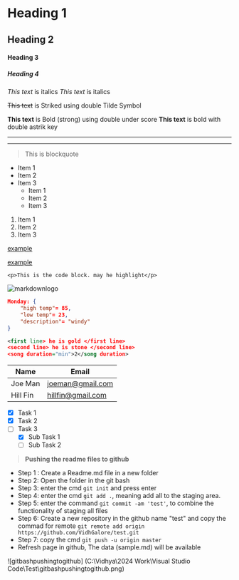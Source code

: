 <!-- Headings -->
# Heading 1
## Heading 2
#### Heading 3
##### Heading 4

<!-- Itallics -->
*This text* is italics
_This text_ is italics

<!-- Strikethrough -->
~~This text~~ is Striked using double Tilde Symbol
<!-- Strong -->
__This text__ is Bold (strong) using double under score
**This text** is bold with double astrik key

<!-- Horizontal Line -->
___
---

<!-- BlockQuote -->
>This is blockquote

<!-- UL-->
* Item 1
* Item 2
* Item 3
  * Item 1
  * Item 2
  * Item 3

<!-- NL-->
1. Item 1
1. Item 2
1. Item 3

<!-- Links-->
[example](https://www.example.com")

[example](https://www.example.com "practicesite")

<!-- code block -->
`<p>This is the code block. may he highlight</p>`

<!-- images -->
![markdownlogo](https://icons8.com/icon/21831/markdown.png)

<!-- github markdown -->

```JSON Weather forecast
Monday: {
    "high temp"= 85,
    "low temp"= 23,
    "description"= "windy"
}
```

```XML song
<first line> he is gold </first line>
<second line> he is stone </second line>
<song duration="min">2</song duration>
```
<!-- tables -->

| Name    |  Email            |
| ------- | ------------------|
| Joe Man | joeman@gmail.com  |
| Hill Fin| hillfin@gmail.com |

<!-- task lists-->
* [x] Task 1
* [x] Task 2
* [ ] Task 3
  * [x] Sub Task 1
  * [ ] Sub Task 2

>**Pushing the readme files to github**

* Step 1 : Create a Readme.md file in a new folder
* Step 2: Open the folder in the git bash
* Step 3: enter the cmd ```git init``` and press enter
* Step 4: enter the cmd ```git add .```, meaning add all to the staging area.
* Step 5: enter the command ```git commit -am 'test'```, to combine the functionality of staging  all files 
* Step 6: Create a new repository in the github name "test" and copy the commad for remote ```git remote add origin https://github.com/VidhGalore/test.git```
* Step 7: copy the cmd ```git push -u origin master```
* Refresh page in github, The data (sample.md) will be available
<!-- image --> 
![gitbashpushingtogithub] (C:\Vidhya\2024 Work\Visual Studio Code\Test\gitbashpushingtogithub.png)